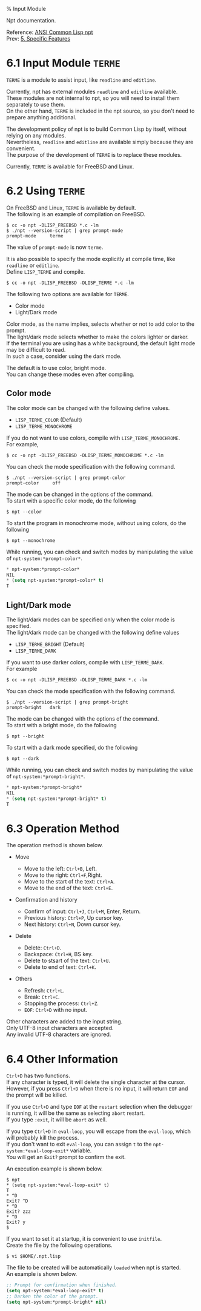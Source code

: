 % Input Module

Npt documentation.

Reference: [ANSI Common Lisp npt](index.html)  
Prev: [5. Specific Features](A5_Features.html)


# 6.1 Input Module `TERME`

`TERME` is a module to assist input, like `readline` and `editline`.

Currently, npt has external modules `readline` and `editline` available.  
These modules are not internal to npt,
so you will need to install them separately to use them.  
On the other hand, `TERME` is included in the npt source,
so you don't need to prepare anything additional.

The development policy of npt is to build Common Lisp by itself,
without relying on any modules.  
Nevertheless, `readline` and `editline` are available
simply because they are convenient.  
The purpose of the development of `TERME` is to replace these modules.

Currently, `TERME` is available for FreeBSD and Linux.


# 6.2 Using `TERME`

On FreeBSD and Linux, `TERME` is available by default.  
The following is an example of compilation on FreeBSD.

```
$ cc -o npt -DLISP_FREEBSD *.c -lm
$ ./npt --version-script | grep prompt-mode
prompt-mode     terme
```

The value of `prompt-mode` is now `terme`.

It is also possible to specify the mode explicitly at compile time,
like `readline` or `editline`.  
Define `LISP_TERME` and compile.

```
$ cc -o npt -DLISP_FREEBSD -DLISP_TERME *.c -lm
```

The following two options are available for `TERME`.

- Color mode
- Light/Dark mode

Color mode, as the name implies,
selects whether or not to add color to the prompt.  
The light/dark mode selects whether to make the colors lighter or darker.  
If the terminal you are using has a white background,
the default light mode may be difficult to read.  
In such a case, consider using the dark mode.

The default is to use color, bright mode.  
You can change these modes even after compiling.


## Color mode

The color mode can be changed with the following define values.

- `LISP_TERME_COLOR`  (Default)
- `LISP_TERME_MONOCHROME`

If you do not want to use colors,
compile with `LISP_TERME_MONOCHROME`.  
For example,

```
$ cc -o npt -DLISP_FREEBSD -DLISP_TERME_MONOCHROME *.c -lm
```

You can check the mode specification with the following command.

```
$ ./npt --version-script | grep prompt-color
prompt-color     off
```

The mode can be changed in the options of the command.  
To start with a specific color mode, do the following

```
$ npt --color
```

To start the program in monochrome mode,
without using colors, do the following

```
$ npt --monochrome
```


While running, you can check and switch modes
by manipulating the value of `npt-system:*prompt-color*`.

```lisp
* npt-system:*prompt-color*
NIL
* (setq npt-system:*prompt-color* t)
T
```


## Light/Dark mode

The light/dark modes can be specified only when the color mode is specified.  
The light/dark mode can be changed with the following define values

- `LISP_TERME_BRIGHT`  (Default)
- `LISP_TERME_DARK`

If you want to use darker colors, compile with `LISP_TERME_DARK`.  
For example

```
$ cc -o npt -DLISP_FREEBSD -DLISP_TERME_DARK *.c -lm
```

You can check the mode specification with the following command.

```
$ ./npt --version-script | grep prompt-bright
prompt-bright   dark
```

The mode can be changed with the options of the command.  
To start with a bright mode, do the following

```
$ npt --bright
```

To start with a dark mode specified, do the following

```
$ npt --dark
```

While running, you can check and switch modes by manipulating the value of `npt-system:*prompt-bright*`.

```lisp
* npt-system:*prompt-bright*
NIL
* (setq npt-system:*prompt-bright* t)
T
```


# 6.3 Operation Method

The operation method is shown below.

- Move
  - Move to the left: `Ctrl+B`, Left.
  - Move to the right: `Ctrl+F`,Right.
  - Move to the start of the text: `Ctrl+A`.
  - Move to the end of the text: `Ctrl+E`.

- Confirmation and history
  - Confirm of input: `Ctrl+J`, `Ctrl+M`, Enter, Return.
  - Previous history: `Ctrl+P`, Up cursor key.
  - Next history: `Ctrl+N`, Down cursor key.

- Delete
  - Delete: `Ctrl+D`.
  - Backspace: `Ctrl+H`, BS key.
  - Delete to stsart of the text: `Ctrl+U`.
  - Delete to end of text: `Ctrl+K`.

- Others
  - Refresh: `Ctrl+L`.
  - Break: `Ctrl+C`.
  - Stopping the process: `Ctrl+Z`.
  - `EOF`: `Ctrl+D` with no input.

Other characters are added to the input string.  
Only UTF-8 input characters are accepted.  
Any invalid UTF-8 characters are ignored.


# 6.4 Other Information

`Ctrl+D` has two functions.  
If any character is typed, it will delete the single character at the cursor.  
However, if you press `Ctrl+D` when there is no input,
it will return `EOF` and the prompt will be killed.

If you use `Ctrl+D` and type `EOF` at the `restart` selection
when the debugger is running,
it will be the same as selecting `abort` restart.  
If you type `:exit`, it will be `abort` as well.

If you type `Ctrl+D` in `eval-loop`,
you will escape from the `eval-loop`,
which will probably kill the process.  
If you don't want to exit `eval-loop`,
you can assign `t` to the `npt-system:*eval-loop-exit*` variable.  
You will get an `Exit?` prompt to confirm the exit.

An execution example is shown below.

```
$ npt
* (setq npt-system:*eval-loop-exit* t)
T
* ^D
Exit? ^D
* ^D
Exit? zzz
* ^D
Exit? y
$
```

If you want to set it at startup, it is convenient to use `initfile`.  
Create the file by the following operations.

```
$ vi $HOME/.npt.lisp
```

The file to be created will be automatically `loaded` when npt is started.  
An example is shown below.

```lisp
;; Prompt for confirmation when finished.
(setq npt-system:*eval-loop-exit* t)
;; Darken the color of the prompt.
(setq npt-system:*prompt-bright* nil)
```
